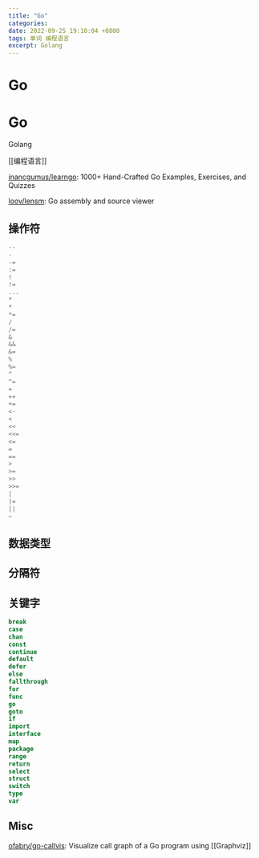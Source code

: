 ```yaml
---
title: "Go"
categories: 
date: 2022-09-25 19:10:04 +0800
tags: 单词 编程语言
excerpt: Golang
---
```


# Go




# Go

Golang

[[编程语言]]

[inancgumus/learngo](https://github.com/inancgumus/learngo): 1000+ Hand-Crafted Go Examples, Exercises, and Quizzes

[loov/lensm](https://github.com/loov/lensm): Go assembly and source viewer



## 操作符

```go
--
-
-=
:=
!
!=
...
*
*
*=
/
/=
&
&&
&=
%
%=
^
^=
+
++
+=
<-
<
<<
<<=
<=
=
==
>
>=
>>
>>=
|
|=
||
~
```


## 数据类型




## 分隔符





## 关键字

```go
break
case
chan
const
continue
default
defer
else
fallthrough
for
func
go
goto
if
import
interface
map
package
range
return
select
struct
switch
type
var
```



## Misc

[ofabry/go-callvis](https://github.com/ofabry/go-callvis): Visualize call graph of a Go program using [[Graphviz]]



